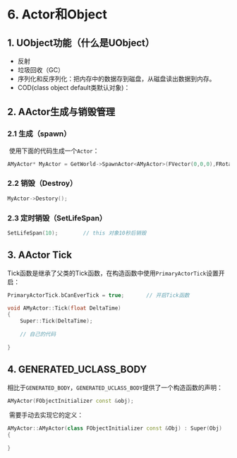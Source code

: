 # 6. Actor和Object

## 1. UObject功能（什么是UObject）

* 反射
* 垃圾回收（GC）
* 序列化和反序列化：把内存中的数据存到磁盘，从磁盘读出数据到内存。
* COD(class object default类默认对象)：

## 2. AActor生成与销毁管理

### 2.1 生成（spawn）

​	使用下面的代码生成一个`Actor`：

```C++
AMyActor* MyActor = GetWorld->SpawnActor<AMyActor>(FVector(0,0,0),FRotator(0,0,0));
```

### 2.2 销毁（Destroy）

```C++
MyActor->Destory();
```

### 2.3 定时销毁（SetLifeSpan）

```C++
SetLifeSpan(10);		// this 对象10秒后销毁
```

## 3. AActor Tick

​	Tick函数是继承了父类的Tick函数，在构造函数中使用`PrimaryActorTick`设置开启：

```C++
PrimaryActorTick.bCanEverTick = true;		// 开启Tick函数

void AMyActor::Tick(float DeltaTime)
{
    Super::Tick(DeltaTime);
    
    // 自己的代码
    
}
```

## 4. GENERATED_UCLASS_BODY

​	相比于`GENERATED_BODY`，`GENERATED_UCLASS_BODY`提供了一个构造函数的声明：

```C++
AMyActor(FObjectInitializer const &obj);
```

​	需要手动去实现它的定义：

```C++
AMyActor::AMyActor(class FObjectInitializer const &Obj) : Super(Obj)
{
    
}
```

